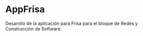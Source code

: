# AppFrisa
Desarollo de la aplicación para Frisa para el bloque de Redes y Construcción de Software. 
